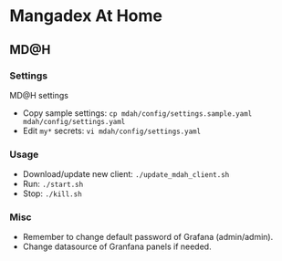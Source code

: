 # Mangadex At Home

## MD@H


### Settings

MD@H settings

* Copy sample settings: `cp mdah/config/settings.sample.yaml mdah/config/settings.yaml`
* Edit `my*` secrets: `vi mdah/config/settings.yaml`


### Usage

* Download/update new client: `./update_mdah_client.sh`
* Run: `./start.sh`
* Stop: `./kill.sh`

### Misc

* Remember to change default password of Grafana (admin/admin).
* Change datasource of Granfana panels if needed.